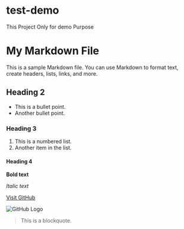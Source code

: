 # test-demo
This Project Only for demo Purpose

# My Markdown File

This is a sample Markdown file. You can use Markdown to format text, create headers, lists, links, and more.

## Heading 2

- This is a bullet point.
- Another bullet point.

### Heading 3

1. This is a numbered list.
2. Another item in the list.

#### Heading 4

**Bold text**

*Italic text*

[Visit GitHub](https://github.com)

![GitHub Logo](https://github.githubassets.com/images/modules/logos_page/GitHub-Mark.png)

> This is a blockquote.



